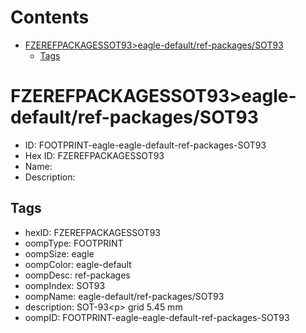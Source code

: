 



Contents
========

* [FZEREFPACKAGESSOT93>eagle-default/ref-packages/SOT93](#fzerefpackagessot93eagle-defaultref-packagessot93)
	* [Tags](#tags)

# FZEREFPACKAGESSOT93>eagle-default/ref-packages/SOT93

- ID: FOOTPRINT-eagle-eagle-default-ref-packages-SOT93
- Hex ID: FZEREFPACKAGESSOT93
- Name: 
- Description: 

## Tags

- hexID: FZEREFPACKAGESSOT93
- oompType: FOOTPRINT
- oompSize: eagle
- oompColor: eagle-default
- oompDesc: ref-packages
- oompIndex: SOT93
- oompName: eagle-default/ref-packages/SOT93
- description: SOT-93&lt;p&gt;&#xD;
grid 5.45 mm
- oompID: FOOTPRINT-eagle-eagle-default-ref-packages-SOT93
